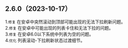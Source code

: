 ## 2.6.0（2023-10-17）
1.`修复` 在安卓中突然滚动到顶部可能出现的无法下拉刷新问题。  
2.`修复` 在安卓中可能出现的列表卡住和无法下拉的问题。  
3.`修复` 在安卓6.0以下系统中列表为空的问题。  
4.`优化` 列表滚动-下拉刷新状态过渡细节。  

